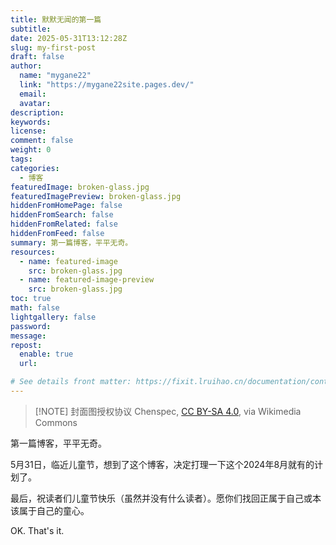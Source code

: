 ```yaml
---
title: 默默无闻的第一篇
subtitle:
date: 2025-05-31T13:12:28Z
slug: my-first-post
draft: false
author:
  name: "mygane22"
  link: "https://mygane22site.pages.dev/"
  email:
  avatar:
description:
keywords:
license:
comment: false
weight: 0
tags:
categories:
  - 博客
featuredImage: broken-glass.jpg
featuredImagePreview: broken-glass.jpg
hiddenFromHomePage: false
hiddenFromSearch: false
hiddenFromRelated: false
hiddenFromFeed: false
summary: 第一篇博客，平平无奇。
resources:
  - name: featured-image
    src: broken-glass.jpg
  - name: featured-image-preview
    src: broken-glass.jpg
toc: true
math: false
lightgallery: false
password:
message:
repost:
  enable: true
  url:

# See details front matter: https://fixit.lruihao.cn/documentation/content-management/introduction/#front-matter
---
```


<!--more-->
> [!NOTE] 封面图授权协议
> Chenspec, [CC BY-SA 4.0](https://creativecommons.org/licenses/by-sa/4.0), via Wikimedia Commons

第一篇博客，平平无奇。

5月31日，临近儿童节，想到了这个博客，决定打理一下这个2024年8月就有的计划了。

最后，祝读者们儿童节快乐（虽然并没有什么读者）。愿你们找回正属于自己或本该属于自己的童心。

OK. That's it. 
